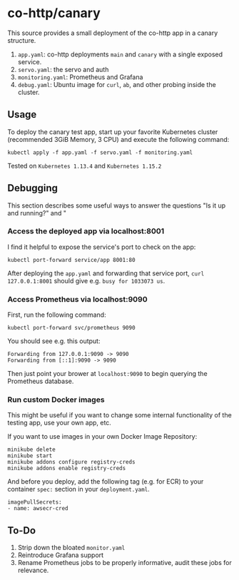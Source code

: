 # co-http/canary

This source provides a small deployment of the co-http app in a canary
structure.

1. `app.yaml`: co-http deployments `main` and `canary` with a single exposed
   service.
2. `servo.yaml`: the servo and auth
3. `monitoring.yaml`: Prometheus and Grafana
4. `debug.yaml`: Ubuntu image for `curl`, `ab`, and other probing inside the
   cluster.

## Usage

To deploy the canary test app, start up your favorite Kubernetes cluster
(recommended 3GiB Memory, 3 CPU) and execute the following command:

```
kubectl apply -f app.yaml -f servo.yaml -f monitoring.yaml
```

Tested on `Kubernetes 1.13.4` and `Kubernetes 1.15.2`

## Debugging

This section describes some useful ways to answer the questions "Is it up and
running?" and "

### Access the deployed app via localhost:8001
I find it helpful to expose the service's port to check on the app:
```
kubectl port-forward service/app 8001:80
```
After deploying the `app.yaml` and forwarding that service port,
`curl 127.0.0.1:8001` should give e.g. `busy for 1033073 us`.

### Access Prometheus via localhost:9090

First, run the following command:
```
kubectl port-forward svc/prometheus 9090
```

You should see e.g. this output:
```
Forwarding from 127.0.0.1:9090 -> 9090
Forwarding from [::1]:9090 -> 9090
```

Then just point your brower at `localhost:9090` to begin querying the Prometheus
database.

### Run custom Docker images
This might be useful if you want to change some internal functionality of the
testing app, use your own app, etc.

If you want to use images in your own Docker Image Repository:
```
minikube delete
minikube start
minikube addons configure registry-creds
minikube addons enable registry-creds
```
And before you deploy, add the following tag (e.g. for ECR) to your container
`spec:` section in your `deployment.yaml`.
```
imagePullSecrets:
- name: awsecr-cred
```

## To-Do
1. Strip down the bloated `monitor.yaml`
2. Reintroduce Grafana support
3. Rename Prometheus jobs to be properly informative, audit these jobs for
   relevance.

